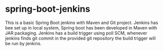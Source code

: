 # spring-boot-jenkins
This is a basic Spring Boot jenkins with Maven and Git project. Jenkins has bee set up in local system, Spring boot has been developed in Maven with JAR packaging. Jenkins has a build trigger using poll SCM, whenever jenkins finds git commit in the provided git repository the build trigger will be run by jenkins.
